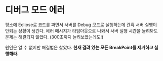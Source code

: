 # 디버그 모드 에러

평소에 Eclipse로 코드를 짜면서 서버를 Debug 모드로 실행하는데 간혹 서버 실행이 안되는 상황이 생긴다. 에러 메시지가 타임아웃으로 나와서 서버 실행 시간을 늘려봐도 문제는 해결되지 않았다. (300초까지 늘려보았는데도!)

원인은 알 수 없지만 해결법은 찾았다. __현재 걸려 있는 모든 BreakPoint를 제거하고 실행해라.__
